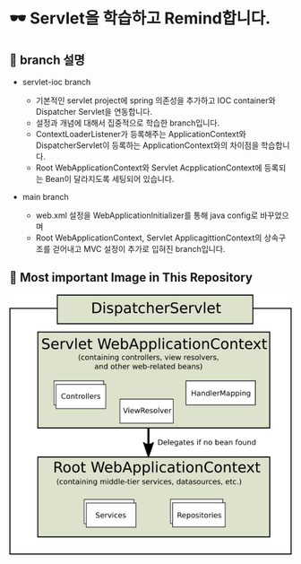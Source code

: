 # 🕶 Servlet을 학습하고 Remind합니다.

## 🌱 branch 설명
- servlet-ioc branch 
  - 기본적인 servlet project에 spring 의존성을 추가하고 IOC container와 Dispatcher Servlet을 연동합니다.
  - 설정과 개념에 대해서 집중적으로 학습한 branch입니다.
  - ContextLoaderListener가 등록해주는 ApplicationContext와 DispatcherServlet이 등록하는 ApplicationContext와의 차이점을 학습합니다.
  - Root WebApplicationContext와 Servlet AcpplicationContext에 등록되는 Bean이 달라지도록 세팅되어 있습니다.

- main branch
  - web.xml 설정을 WebApplicationInitializer를 통해 java config로 바꾸었으며
  - Root WebApplicationContext, Servlet ApplicagittionContext의 상속구조를 걷어내고 MVC 설정이 추가로 입혀진 branch입니다.


## 🌻 Most important Image in This Repository

![/mvc-context-hierarchy.png](mvc-context-hierarchy.png)